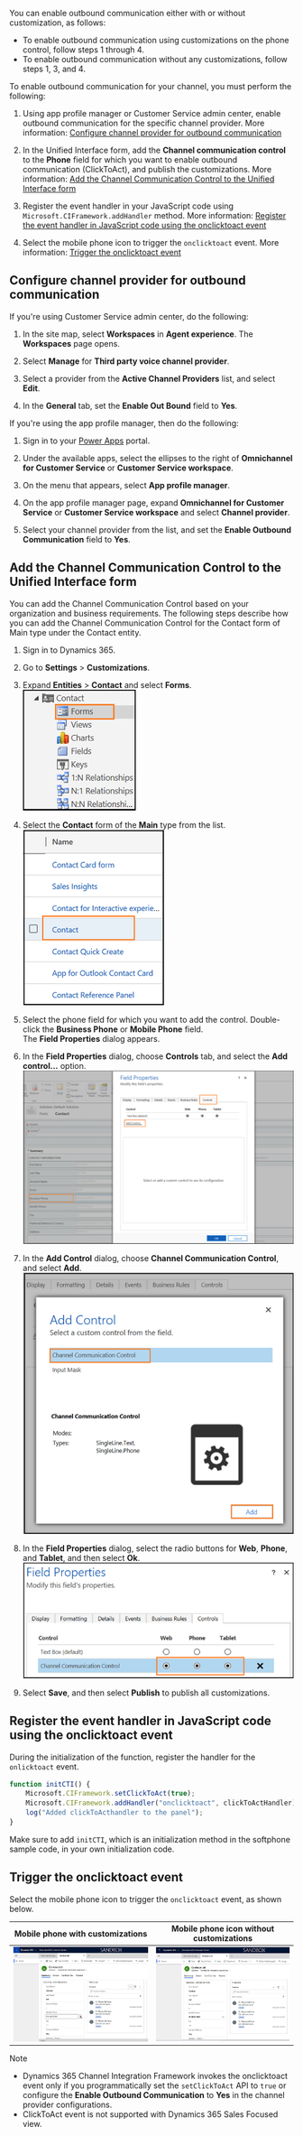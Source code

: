 
You can enable outbound communication either with or without customization, as follows:

- To enable outbound communication using customizations on the phone control, follow steps 1 through 4.
- To enable outbound communication without any customizations, follow steps 1, 3, and 4.

To enable outbound communication for your channel, you must perform the following:

1. Using app profile manager or Customer Service admin center, enable outbound communication for the specific channel provider. More information: [Configure channel provider for outbound communication](#configure-channel-provider-for-outbound-communication)

2. In the Unified Interface form, add the **Channel communication control** to the **Phone** field for which you want to enable outbound communication (ClickToAct), and publish the customizations. More information: [Add the Channel Communication Control to the Unified Interface form](#add-the-channel-communication-control-to-the-unified-interface-form)

3. Register the event handler in your JavaScript code using `Microsoft.CIFramework.addHandler` method. More information: [Register the event handler in JavaScript code using the onclicktoact event](#register-the-event-handler-in-javascript-code-using-the-onclicktoact-event) 

4. Select the mobile phone icon to trigger the `onclicktoact` event. More information: [Trigger the onclicktoact event](#trigger-the-onclicktoact-event)

## Configure channel provider for outbound communication
   
If you're using Customer Service admin center, do the following:
   
1. In the site map, select **Workspaces** in **Agent experience**. The **Workspaces** page opens.
    
2. Select **Manage** for **Third party voice channel provider**.
    
3. Select a provider from the **Active Channel Providers** list, and select **Edit**.
    
4. In the **General** tab, set the **Enable Out Bound** field to **Yes**.

If you're using the app profile manager, then do the following:

1. Sign in to your [Power Apps](https://make.powerapps.com/) portal.

2. Under the available apps, select the ellipses to the right of&nbsp;**Omnichannel for Customer Service**&nbsp;or&nbsp;**Customer Service workspace**.

3. On the menu that appears, select&nbsp;**App profile manager**. 

4. On the app profile manager page, expand **Omnichannel for Customer Service**&nbsp;or&nbsp;**Customer Service workspace**&nbsp;and select&nbsp;**Channel provider**.
 
5. Select your channel provider from the list, and set the **Enable Outbound Communication** field to **Yes**.

## Add the Channel Communication Control to the Unified Interface form

You can add the Channel Communication Control based on your organization and business requirements. The following steps describe how you can add the Channel Communication Control for the Contact form of Main type under the Contact entity.

1. Sign in to Dynamics 365.

2. Go to **Settings** > **Customizations**.

3. Expand **Entities** > **Contact** and select **Forms**.<br>
![Expand contact entity and select forms.](../media/contact-entity-forms.PNG "Expand contact entity and select forms")

4. Select the **Contact** form of the **Main** type from the list.<br>
![Select contact form of Main type.](../media/contact-main-form.PNG "Select contact form of Main type")

5. Select the phone field for which you want to add the control. Double-click the **Business Phone** or **Mobile Phone** field.<br> The **Field Properties** dialog appears.

6. In the **Field Properties** dialog, choose **Controls** tab, and select the **Add control...** option. <br>
![Select phone, then select the Controls tab, and select the Add control option.](../media/add-custom-control.PNG "Select business or mobile phone, then select the Controls tab, and select the Add control option")

7. In the **Add Control** dialog, choose **Channel Communication Control**, and select **Add**.<br>
![Choose Channel Communication Control and select add.](../media/add-control.PNG "Choose Channel Communication Control and select add")

8. In the **Field Properties** dialog, select the radio buttons for **Web**, **Phone**, and **Tablet**, and then select **Ok**.<br>
![Select the radio buttons of web, phone, and tablet.](../media/select-radio-buttons.PNG "Select the radio buttons pf web, phone, and tablet") 

9. Select **Save**, and then select **Publish** to publish all customizations.

## Register the event handler in JavaScript code using the onclicktoact event

During the initialization of the function, register the handler for the `onlicktoact` event.

```JavaScript
function initCTI() {
    Microsoft.CIFramework.setClickToAct(true);
    Microsoft.CIFramework.addHandler("onclicktoact", clickToActHandler);
    log("Added clickToActhandler to the panel");
}
```
Make sure to add `initCTI`, which is an initialization method in the softphone sample code, in your own initialization code.

## Trigger the onclicktoact event

Select the mobile phone icon to trigger the `onclicktoact` event, as shown below.

|Mobile phone with customizations|Mobile phone icon without customizations|
|----|----|
|![Select mobile phone icon to trigger the onclicktoact event](../media/custom-control-phone-icon.PNG "Select mobile phone icon to trigger the onclicktoact event") |![Select the mobile phone icon to trigger the onclicktoact event](../media/oob-phone-icon.PNG "Select the mobile phone icon to trigger the onclicktoact event")|

> [!Note]
> - Dynamics 365 Channel Integration Framework invokes the onclicktoact event only if you programmatically set the `setClickToAct` API to `true` or configure the **Enable Outbound Communication** to **Yes** in the channel provider configurations.
> - ClickToAct event is not supported with Dynamics 365 Sales Focused view.